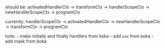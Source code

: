 should be:
activatedHandlerCtx -> transformCtx -> handlerScopeCtx -> newHandlerScopeCtx -> programCtx

currently:
handlerScopeCtx -> activatedHandlerCtx -> newHandlerScopeCtx -> transformCtx -> programCtx

todo: 
    - make initially and finally handlers from koka
    - add `use` from koka
    - add mask from koka